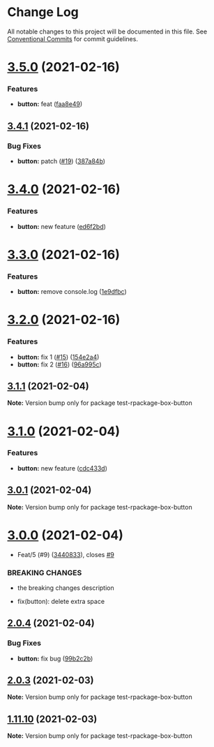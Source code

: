 # Change Log

All notable changes to this project will be documented in this file.
See [Conventional Commits](https://conventionalcommits.org) for commit guidelines.

# [3.5.0](https://github.com/reme3d2y/test-rpackage-box/compare/test-rpackage-box-button@3.4.1...test-rpackage-box-button@3.5.0) (2021-02-16)


### Features

* **button:** feat ([faa8e49](https://github.com/reme3d2y/test-rpackage-box/commit/faa8e49f6d3ffb8f73ab34be9e1354f6d000e417))





## [3.4.1](https://github.com/reme3d2y/test-rpackage-box/compare/test-rpackage-box-button@3.4.0...test-rpackage-box-button@3.4.1) (2021-02-16)


### Bug Fixes

* **button:** patch ([#19](https://github.com/reme3d2y/test-rpackage-box/issues/19)) ([387a84b](https://github.com/reme3d2y/test-rpackage-box/commit/387a84b19c0af0e8c6292bcd92e297ec702e4a68))





# [3.4.0](https://github.com/reme3d2y/test-rpackage-box/compare/test-rpackage-box-button@3.3.0...test-rpackage-box-button@3.4.0) (2021-02-16)


### Features

* **button:** new feature ([ed6f2bd](https://github.com/reme3d2y/test-rpackage-box/commit/ed6f2bdd53977c25375986484f709785ee42a4b1))





# [3.3.0](https://github.com/reme3d2y/test-rpackage-box/compare/test-rpackage-box-button@3.2.0...test-rpackage-box-button@3.3.0) (2021-02-16)


### Features

* **button:** remove console.log ([1e9dfbc](https://github.com/reme3d2y/test-rpackage-box/commit/1e9dfbc0c86e86d464e7cec26b4a7e3a43e484fd))





# [3.2.0](https://github.com/reme3d2y/test-rpackage-box/compare/test-rpackage-box-button@3.1.1...test-rpackage-box-button@3.2.0) (2021-02-16)


### Features

* **button:** fix 1 ([#15](https://github.com/reme3d2y/test-rpackage-box/issues/15)) ([154e2a4](https://github.com/reme3d2y/test-rpackage-box/commit/154e2a420f4c5a03b257eb57b4b99c46b4918cc6))
* **button:** fix 2 ([#16](https://github.com/reme3d2y/test-rpackage-box/issues/16)) ([96a995c](https://github.com/reme3d2y/test-rpackage-box/commit/96a995c04c7f526762676843d8a1bb7a757fd219))





## [3.1.1](https://github.com/reme3d2y/test-rpackage-box/compare/test-rpackage-box-button@3.1.0...test-rpackage-box-button@3.1.1) (2021-02-04)

**Note:** Version bump only for package test-rpackage-box-button





# [3.1.0](https://github.com/reme3d2y/test-rpackage-box/compare/test-rpackage-box-button@3.0.1...test-rpackage-box-button@3.1.0) (2021-02-04)


### Features

* **button:** new feature ([cdc433d](https://github.com/reme3d2y/test-rpackage-box/commit/cdc433d33da41df24b83ca9af566c0585d11758b))





## [3.0.1](https://github.com/reme3d2y/test-rpackage-box/compare/test-rpackage-box-button@3.0.0...test-rpackage-box-button@3.0.1) (2021-02-04)

**Note:** Version bump only for package test-rpackage-box-button





# [3.0.0](https://github.com/reme3d2y/test-rpackage-box/compare/test-rpackage-box-button@2.0.4...test-rpackage-box-button@3.0.0) (2021-02-04)


* Feat/5 (#9) ([3440833](https://github.com/reme3d2y/test-rpackage-box/commit/3440833bc4a9aaf8bfbfbe095a7909f868bcb01f)), closes [#9](https://github.com/reme3d2y/test-rpackage-box/issues/9)


### BREAKING CHANGES

* the breaking changes description

* fix(button): delete extra space





## [2.0.4](https://github.com/reme3d2y/test-rpackage-box/compare/test-rpackage-box-button@2.0.3...test-rpackage-box-button@2.0.4) (2021-02-04)


### Bug Fixes

* **button:** fix bug ([99b2c2b](https://github.com/reme3d2y/test-rpackage-box/commit/99b2c2bf8efd28a39c2fbeb36c1077aec3ea969e))





## [2.0.3](https://github.com/reme3d2y/test-rpackage-box/compare/test-rpackage-box-button@1.11.9...test-rpackage-box-button@2.0.3) (2021-02-03)

**Note:** Version bump only for package test-rpackage-box-button





## [1.11.10](https://github.com/reme3d2y/test-rpackage-box/compare/test-rpackage-box-button@1.11.9...test-rpackage-box-button@1.11.10) (2021-02-03)

**Note:** Version bump only for package test-rpackage-box-button
